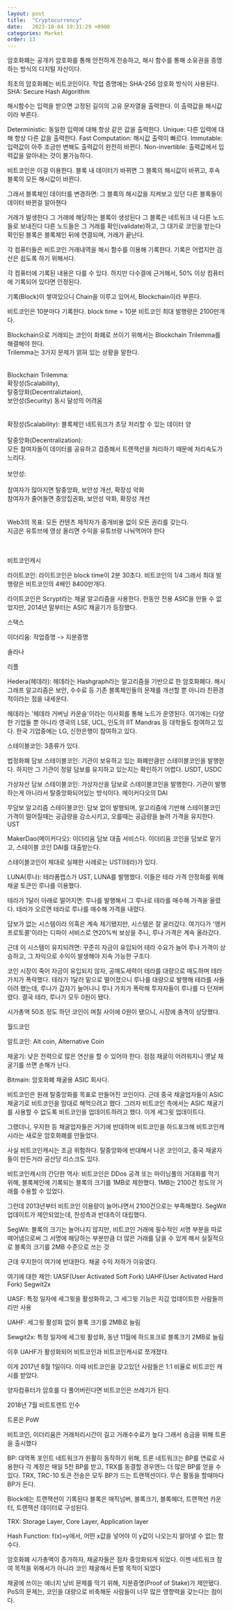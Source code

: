 ```yaml
---
layout: post
title:  "Cryptocurrency"
date:   2023-10-04 19:31:29 +0900
categories: Market
order: 13
---
```


암호화폐는 공개키 암호화를 통해 안전하게 전송하고,
해시 함수를 통해 소유권을 증명하는 방식의 디지털 자산이다.

최초의 암호화폐는 비트코인이다.
작업 증명에는 SHA-256 암호화 방식이 사용된다.
SHA: Secure Hash Algorithm

해시함수는 입력을 받으면 고정된 길이의 고유 문자열을 출력한다.
이 출력값을 해시값이라 부른다.

Deterministic: 동일한 입력에 대해 항상 같은 값을 출력한다.
Unique: 다른 입력에 대해 항상 다른 값을 출력한다.
Fast Computation: 해시값 출력이 빠르다.
Immutable: 입력값이 아주 조금만 변해도 출력값이 완전히 바뀐다.
Non-invertible: 출력값에서 입력값을 알아내는 것이 불가능하다.


비트코인은 이걸 이용한다.
블록 내 데이터가 바뀌면 그 블록의 해시값이 바뀌고, 후속 블록의 모든 해시값이 바뀐다.

그래서 블록체인 데이터를 변경하면:
그 블록의 해시값을 지켜보고 있던 다른 블록들이 데이터 바뀐걸 알아챈다


거래가 발생한다
그 거래에 해당하는 블록이 생성된다
그 블록은 네트워크 내 다른 노드들로 보내진다
다른 노드들은 그 거래를 확인(validate)하고, 그 대가로 코인을 받는다
확인된 블록은 블록체인 뒤에 연결되며, 거래가 끝난다.



각 컴퓨터들은 비트코인 거래내역을 해시 함수를 이용해 기록한다.
기록은 어렵지만 검산은 쉽도록 하기 위해서다.

각 컴퓨터에 기록된 내용은 다를 수 있다.
하지만 다수결에 근거해서, 50% 이상 컴퓨터에 기록되어 있다면 인정된다.

기록(Block)이 쌓여있으니 Chain을 이루고 있어서, Blockchain이라 부른다.

비트코인은 10분마다 기록한다. block time = 10분
비트코인 최대 발행량은 2100만개다.

Blockchain으로 거래되는 코인이 화폐로 쓰이기 위해서는 Blockchain Trilemma를 해결해야 한다.<br>
Trilemma는 3가지 문제가 얽혀 있는 상황을 말한다.<br>
<br>
<br>
Blockchain Trilemma:<br>
확장성(Scalability),<br>
탈중앙화(Decentraliztaion),<br>
보안성(Security) 동시 달성의 어려움<br>
<br>
<br>
확장성(Scalability): 블록체인 네트워크가 초당 처리할 수 있는 데이터 양<br>
<br>
탈중앙화(Decentralization):<br>
모든 참여자들이 데이터를 공유하고 검증해서 트랜잭션을 처리하기 때문에 처리속도가 느리다.<br>
<br>
보안성:<br>
<br>
참여자가 많아지면 탈중앙화, 보안성 개선, 확장성 악화<br>
참여자가 줄어들면 중앙집권화, 보안성 악화, 확장성 개선<br>
<br>
<br>
Web3의 목표: 모든 컨텐츠 제작자가 중개비용 없이 모든 권리를 갖는다.<br>
지금은 유튜브에 영상 올리면 수익을 유튜브랑 나눠먹어야 한다<br>
<br>
<br>

비트코인캐시



라이트코인:
라이트코인은 block time이 2분 30초다. 비트코인의 1/4
그래서 최대 발행량은 비트코인의 4배인 8400만개다.

라이트코인은 Scrypt라는 채굴 알고리즘을 사용한다.
한동안 전용 ASIC을 만들 수 없었지만, 2014년 말부터는 ASIC 채굴기가 등장했다.




스택스


이더리움:
작업증명 -> 지분증명

솔라나

리플

Hedera(헤데라):
헤데라는 Hashgraph라는 알고리즘을 기반으로 한 암호화폐다.
해시그래프 알고리즘은 보안, 수수료 등 기존 블록체인들의 문제를 개선할 뿐 아니라
친환경적이라는 점을 내세운다.

헤데라는 '헤데라 거버닝 카운슬'이라는 이사회를 통해 노드가 운영된다.
여기에는 다양한 기업들 뿐 아니라 영국의 LSE, UCL, 인도의 IIT Mandras 등 대학들도 참여하고 있다.
한국 기업중에는 LG, 신한은행이 참여하고 있다.


스테이블코인:
3종류가 있다.

법정화폐 담보 스테이블코인:
기관이 보유하고 있는 화폐만큼만 스테이블코인을 발행한다.
하지만 그 기관이 정말 담보를 유지하고 있는지는 확인하기 어렵다.
USDT, USDC

가상자산 담보 스테이블코인:
가상자산을 담보로 스테이블코인을 발행한다.
기관이 발행하는게 아니라서 탈중앙화되어있는 방식이다.
메이커다오의 DAI

무담보 알고리즘 스테이블코인:
담보 없이 발행되며, 알고리즘에 기반해 스테이블코인 가격이 떨어질때는 공급량을 감소시키고, 오를때는 공급량을 늘려 가격을 유지한다.
UST

MakerDao(메이커다오):
이더리움 담보 대출 서비스다.
이더리움 코인을 담보로 맡기고, 스테이블 코인 DAI를 대출받는다.

스테이블코인이 제대로 실패한 사례로는 UST(테라)가 있다.



LUNA(루나):
테라폼랩스가 UST, LUNA를 발행했다.
이들은 테라 가격 안정화를 위해 채굴 토큰인 루나를 이용했다.

테라가 1달러 아래로 떨어지면:
루나를 발행해서 그 루나로 테라를 매수해 가격을 올렸다.
테라가 오르면 테라로 루나를 매수해 가격을 내렸다.

담보가 없는 시스템이라 의혹은 계속 제기됐지만, 시스템은 잘 굴러갔다.
여기다가 '앵커 프로토콜'이라는 디파이 서비스로 연20%씩 보상을 주니, 루나 가격은 계속 올라갔다.

근데 이 시스템이 유지되려면:
꾸준히 자금이 유입되어 테라 수요가 늘어 루나 가격이 상승하고,
그 차익으로 수익이 발생해야 지속 가능한 구조다.

코인 시장이 죽어 자금이 유입되지 않자,
공매도세력이 테라를 대량으로 매도하며 테라 가치가 폭락했다.
테라가 1달러 밑으로 떨어졌으니 루나를 대량으로 발행해 테라를 사들이려 했는데,
루나가 갑자기 늘어나니 루나 가치가 폭락해 투자자들이 루나를 다 던져버렸다.
결국 테라, 루나가 모두 0원이 됐다.

시가총액 50조 정도 하던 코인이 며칠 사이에 0원이 됐으니,
시장에 충격이 상당했다.


월드코인


알트코인: Alt coin, Alternative Coin


채굴기:
낮은 전력으로 많은 연산을 할 수 있어야 한다.
점점 채굴이 어려워지니 옛날 채굴기를 쓰면 손해가 난다.


Bitmain: 암호화폐 채굴용 ASIC 회사다.

비트코인은 원래 탈중앙화를 목표로 만들어진 코인이다.
근데 중국 채굴업자들이 ASIC 채굴기로 비트코인을 맘대로 해먹으려고 했다.
그러자 비트코인 측에서는 ASIC 채굴기를 사용할 수 없도록 비트코인을 업데이트하려고 했다.
이게 세그윗 업데이트다.

그랬더니, 우지한 등 채굴업자들은 거기에 반대하며 비트코인을 하드포크해 비트코인캐시라는 새로운 암호화폐를 만들었다.

사실 비트코인캐시는 조금 위험하다.
탈중앙화에 반대해서 나온 코인이고,
중국 채굴자들이 만든거라 공산당 리스크도 있다.

비트코인캐시의 간단한 역사:
비트코인은 DDos 공격 또는 마이닝풀의 거대화를 막기 위해,
블록체인에 기록되는 블록의 크기를 1MB로 제한했다.
1MB는 2100건 정도의 거래를 수용할 수 있었다.

그런데 2013년부터 비트코인 이용량이 늘어나면서 2100건으로는 부족해졌다.
SegWit 업데이트가 제안되었는데, 찬성측과 반대측이 대립했다.

SegWit:
블록의 크기는 늘어나지 않지만,
비트코인 거래에 필수적인 서명 부분을 따로 떼어냄으로써
그 서명에 해당하는 부분만큼 더 많은 거래를 담을 수 있게 해서
실질적으로 블록의 크기를 2MB 수준으로 쓰는 것

근데 우지한이 여기에 반대한다. 채굴 수익 저하가 이유였다.

여기에 대한 제안:
UASF(User Activated Soft Fork)
UAHF(User Activated Hard Fork)
Segwit2x

UASF:
특정 일자에 세그윗을 활성화하고,
그 세그윗 기능은 지갑 업데이트한 사람들끼리만 사용

UAHF:
세그윗 활성화 없이 블록 크기를 2MB로 늘림

Sewgit2x:
특정 일자에 세그윗 활성화,
동년 11월에 하드포크로 블록크기 2MB로 늘림


이후 UAHF가 활성화되어 비트코인과 비트코인캐시로 쪼개졌다.


이게 2017년 8월 1일이다.
이때 비트코인을 갖고있던 사람들은 1:1 비율로 비트코인 캐시를 받았다.



양자컴퓨터가 암호를 다 풀어버린다면 비트코인은 쓰레기가 된다.



2018년 7월 비트토렌트 인수

트론은 PoW

비트코인, 이더리움은 거래처리시간이 길고 거래수수료가 높다
그래서 송금을 위해 트론을 출시했다


BP: 대역폭 포인트
네트워크가 원활히 동작하기 위해, 트론 네트워크는 BP를 연료로 사용한다
각 계정은 매일 5천 BP를 받고, TRX를 동결할 경우엔느 더 많은 BP를 얻을 수 있다.
TRX, TRC-10 토큰 전송은 모두 BP가 드는 트랜잭션이다.
무슨 활동을 할때마다 BP가 든다.

Block에는 트랜잭션이 기록된다
블록은 매직넘버, 블록크기, 블록헤더, 트랜잭션 카운터, 트랜잭션 데이터로 구성된다.

TRX: Storage Layer, Core Layer, Application layer

Hash Function: f(x)=y에서, 어떤 x값을 넣어야 이 y값이 나오는지 알아낼 수 없는 함수다.

암호화폐 시가총액이 증가하자, 채굴자들은 점차 중앙화되게 되었다.
이젠 네트워크 참여 목적을 위해서가 아니라 코인 채굴해서 돈벌 목적이 되었다

채굴에 쓰이는 에너지 낭비 문제를 막기 위해, 지분증명(Proof of Stake)가 제안됐다.
PoS의 문제는, 코인을 대량으로 비축해둔 사람들이 너무 많은 영향력을 갖는다는 점이다.


